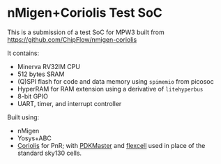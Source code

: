 # nMigen+Coriolis Test SoC

This is a submission of a test SoC for MPW3 built from https://github.com/ChipFlow/nmigen-coriolis

It contains:
 - Minerva RV32IM CPU
 - 512 bytes SRAM
 - (Q)SPI flash for code and data memory using `spimemio` from picosoc
 - HyperRAM for RAM extension using a derivative of `litehyperbus`
 - 8-bit GPIO
 - UART, timer, and interrupt controller


Built using:
 - nMigen
 - Yosys+ABC
 - [Coriolis](https://gitlab.lip6.fr/vlsi-eda/coriolis) for PnR; with [PDKMaster](https://gitlab.com/Chips4Makers/PDKMaster) and [flexcell](https://gitlab.com/Chips4Makers/c4m-flexcell) used in place of the standard sky130 cells.
